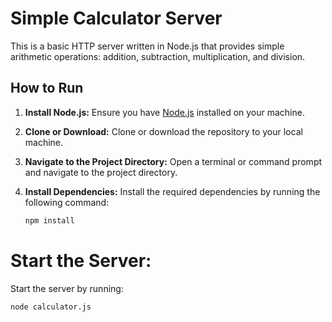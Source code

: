 # Simple Calculator Server

This is a basic HTTP server written in Node.js that provides simple arithmetic operations: addition, subtraction, multiplication, and division.

## How to Run

1. **Install Node.js:**
   Ensure you have [Node.js](https://nodejs.org/) installed on your machine.

2. **Clone or Download:**
   Clone or download the repository to your local machine.

3. **Navigate to the Project Directory:**
   Open a terminal or command prompt and navigate to the project directory.

4. **Install Dependencies:**
   Install the required dependencies by running the following command:
   ```bash
   npm install
# Start the Server:
Start the server by running:

```bash
node calculator.js


